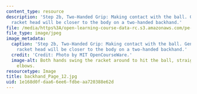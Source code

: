 ```yaml
---
content_type: resource
description: 'Step 2b, Two-Handed Grip: Making contact with the ball. Generally, the
  racket head will be closer to the body on a two-handed backhand.'
file: /media/https%3A/open-learning-course-data-rc.s3.amazonaws.com/pe-710-tennis-spring-2007/1e168d0fdaa66ee6fdbeaa720388e62d_backhand_Page_12.jpg
file_type: image/jpeg
image_metadata:
  caption: 'Step 2b, Two-Handed Grip: Making contact with the ball. Generally, the
    racket head will be closer to the body on a two-handed backhand.'
  credit: 'Credit: Photo by MIT OpenCourseWare.'
  image-alt: Both hands swing the racket around to hit the ball, straightening both
    elbows.
resourcetype: Image
title: backhand_Page_12.jpg
uid: 1e168d0f-daa6-6ee6-fdbe-aa720388e62d
---
```

